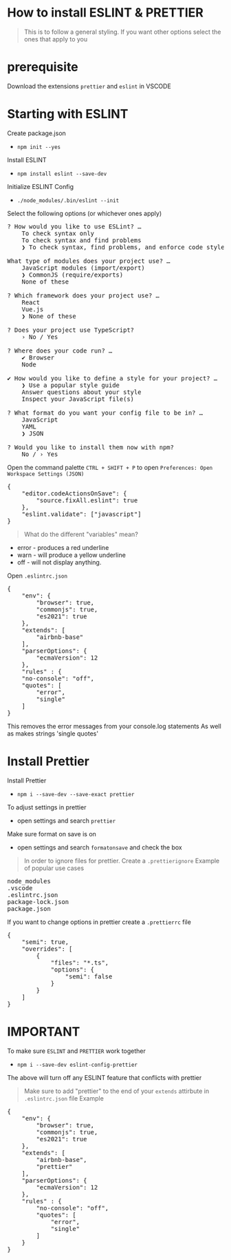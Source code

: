 # How to install ESLINT & PRETTIER

> This is to follow a general styling.
> If you want other options select the ones that apply to you

# prerequisite

Download the extensions `prettier` and `eslint` in VSCODE

# Starting with ESLINT

Create package.json

- `npm init --yes`

Install ESLINT

- `npm install eslint --save-dev`

Initialize ESLINT Config

- `./node_modules/.bin/eslint --init`

Select the following options (or whichever ones apply)

<pre>? How would you like to use ESLint? …
    To check syntax only
    To check syntax and find problems
    ❯ To check syntax, find problems, and enforce code style

What type of modules does your project use? …
    JavaScript modules (import/export)
    ❯ CommonJS (require/exports)
    None of these

? Which framework does your project use? …
    React
    Vue.js
    ❯ None of these

? Does your project use TypeScript?
    › No / Yes

? Where does your code run? …
    ✔ Browser
    Node

✔ How would you like to define a style for your project? …
    ❯ Use a popular style guide
    Answer questions about your style
    Inspect your JavaScript file(s)

? What format do you want your config file to be in? …
    JavaScript
    YAML
    ❯ JSON

? Would you like to install them now with npm?
    No / › Yes
</pre>

Open the command palette `CTRL + SHIFT + P` to open `Preferences: Open Workspace Settings (JSON)`

<pre>{
    "editor.codeActionsOnSave": {
        "source.fixAll.eslint": true
    },
    "eslint.validate": ["javascript"]
}</pre>

> What do the different "variables" mean?

- error - produces a red underline
- warn - will produce a yellow underline
- off - will not display anything.

Open `.eslintrc.json`

<pre>{
    "env": {
        "browser": true,
        "commonjs": true,
        "es2021": true
    },
    "extends": [
        "airbnb-base"
    ],
    "parserOptions": {
        "ecmaVersion": 12
    },
    "rules" : {
    "no-console": "off",
    "quotes": [
        "error",
        "single"
    ]
}
</pre>

This removes the error messages from your console.log statements
As well as makes strings 'single quotes'

# Install Prettier

Install Prettier

- `npm i --save-dev --save-exact prettier`

To adjust settings in prettier

- open settings and search `prettier`

Make sure format on save is on

- open settings and search `formatonsave` and check the box

> In order to ignore files for prettier. Create a `.prettierignore`
> Example of popular use cases

<pre>
node_modules
.vscode
.eslintrc.json
package-lock.json
package.json
</pre>

If you want to change options in prettier create a `.prettierrc` file

<pre>
{
    "semi": true,
    "overrides": [
        {
            "files": "*.ts",
            "options": {
                "semi": false
            }
        }
    ]
}
</pre>

# IMPORTANT

To make sure `ESLINT` and `PRETTIER` work together

- `npm i --save-dev eslint-config-prettier`

The above will turn off any ESLINT feature that conflicts with prettier

> Make sure to add "prettier" to the end of your `extends` attirbute in `.eslintrc.json` file
> Example

<pre>{
    "env": {
        "browser": true,
        "commonjs": true,
        "es2021": true
    },
    "extends": [
        "airbnb-base",
        "prettier"
    ],
    "parserOptions": {
        "ecmaVersion": 12
    },
    "rules" : {
        "no-console": "off",
        "quotes": [
            "error",
            "single"
        ]
    }
}
</pre>
